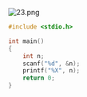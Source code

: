 ![23.png](https://upload-images.jianshu.io/upload_images/9140378-02acf2f916e47b7c.png?imageMogr2/auto-orient/strip%7CimageView2/2/w/640)

```c
#include <stdio.h>

int main()
{
    int n;
    scanf("%d", &n);
    printf("%X", n);
    return 0;
}
```